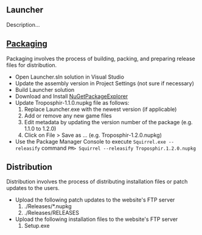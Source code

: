 ## Launcher

Description...    

## [Packaging][3]

Packaging involves the process of building, packing, and preparing release files for distribution.

* Open Launcher.sln solution in Visual Studio 
* Update the assembly version in Project Settings (not sure if necessary)
* Build Launcher solution
* Download and Install [NuGetPackageExplorer][1]
* Update Troposphir-1.1.0.nupkg file as follows:
	1. Replace Launcher.exe with the newest version (if applicable)
	2. Add or remove any new game files 
	3. Edit metadata by updating the version number of the package (e.g. 1.1.0 to 1.2.0)
	4. Click on File > Save as ... (e.g. Troposphir-1.2.0.nupkg)
* Use the Package Manager Console to execute ` Squirrel.exe --releasify ` command
``` PM> Squirrel --releasify Troposphir.1.2.0.nupkg ```

## Distribution

Distribution involves the process of distributing installation files or patch updates to the users.

* Upload the following patch updates to the website's FTP server
	1. ./Releases/*.nupkg
	2. ./Releases/RELEASES
* Upload the following installation files to the website's FTP server
	1. Setup.exe
	
 [1]: https://github.com/NuGetPackageExplorer/NuGetPackageExplorer
 [2]: https://docs.nuget.org/consume/package-manager-console
 [3]: https://github.com/Squirrel/Squirrel.Windows/blob/master/docs/getting-started/2-packaging.md